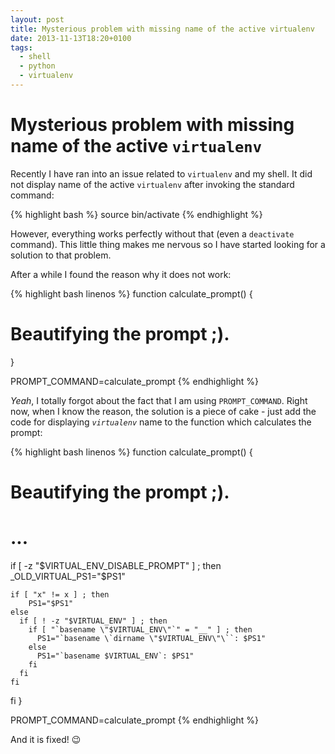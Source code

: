 ```yaml
---
layout: post
title: Mysterious problem with missing name of the active virtualenv
date: 2013-11-13T18:20+0100
tags:
  - shell
  - python
  - virtualenv
---
```


# Mysterious problem with missing name of the active `virtualenv`

Recently I have ran into an issue related to `virtualenv` and my shell. It did not display name of the active `virtualenv` after invoking the standard command:

{% highlight bash %}
source bin/activate
{% endhighlight %}

However, everything works perfectly without that (even a `deactivate` command). This little thing makes me nervous so I have started looking for a solution to that problem.

After a while I found the reason why it does not work:

{% highlight bash linenos %}
function calculate_prompt() {
  # Beautifying the prompt ;).
}

PROMPT_COMMAND=calculate_prompt
{% endhighlight %}

*Yeah*, I totally forgot about the fact that I am using `PROMPT_COMMAND`. Right now, when I know the reason, the solution is a piece of cake - just add the code for displaying *`virtualenv`* name to the function which calculates the prompt:

{% highlight bash linenos %}
function calculate_prompt() {
  # Beautifying the prompt ;).
  # ...

  if [ -z "$VIRTUAL_ENV_DISABLE_PROMPT" ] ; then
    _OLD_VIRTUAL_PS1="$PS1"

    if [ "x" != x ] ; then
        PS1="$PS1"
    else
      if [ ! -z "$VIRTUAL_ENV" ] ; then
        if [ "`basename \"$VIRTUAL_ENV\"`" = "__" ] ; then
          PS1="`basename \`dirname \"$VIRTUAL_ENV\"\``: $PS1"
        else
          PS1="`basename $VIRTUAL_ENV`: $PS1"
        fi
      fi
    fi
  fi
}

PROMPT_COMMAND=calculate_prompt
{% endhighlight %}

And it is fixed! :wink:
